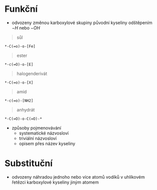 # Funkční
- odvozeny změnou karboxylové skupiny původní kyseliny odštěpením $-H$ nebo $-OH$
>sůl
```smiles
*-C(=o)-o-[Fe]
```
>ester
```smiles
*-c(=O)-o-[E]
```
>halogenderivát
```smiles
*-C(=o)-o-[X]
```
>amid
```smiles
*-c(=o)-[NH2]
```
>anhydrát
```smiles
*-C(=O)-o-C(=O)-*
```
- způsoby pojmenovávání
	- systematické názvosloví
	- triviální názvosloví
	- opisem přes název kyseliny
# Substituční
- odvozeny náhradou jednoho nebo více atomů vodíků v uhlíkovém řetězci karboxylové kyseliny jiným atomem